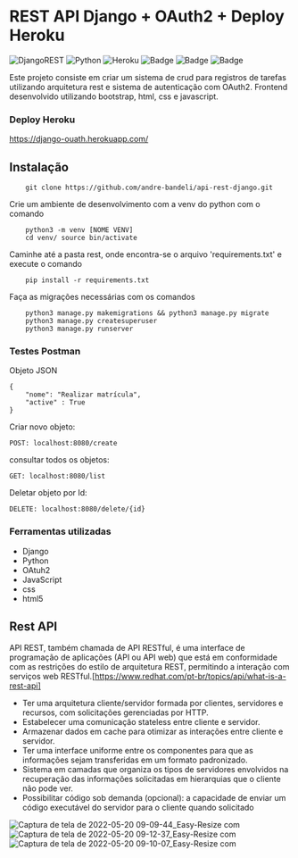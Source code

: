 # REST API Django + OAuth2 + Deploy Heroku
![DjangoREST](https://img.shields.io/badge/DJANGO-REST-ff1709?style=for-the-badge&logo=django&logoColor=white&color=ff1709&labelColor=gray)
![Python](https://img.shields.io/badge/python-3670A0?style=for-the-badge&logo=python&logoColor=ffdd54)
![Heroku](https://img.shields.io/badge/heroku-%23430098.svg?style=for-the-badge&logo=heroku&logoColor=white)
![Badge](https://img.shields.io/badge/JavaScript-F7DF1E?style=for-the-badge&logo=javascript&logoColor=black)
![Badge](https://img.shields.io/badge/CSS-239120?&style=for-the-badge&logo=css3&logoColor=white)
![Badge](https://img.shields.io/badge/HTML5-E34F26?style=for-the-badge&logo=html5&logoColor=white)


Este projeto consiste em criar um sistema de crud para registros de tarefas utilizando arquitetura rest e sistema de autenticação com OAuth2. Frontend desenvolvido utilizando bootstrap, html, css e javascript.

### Deploy Heroku

https://django-ouath.herokuapp.com/

## Instalação

        git clone https://github.com/andre-bandeli/api-rest-django.git
        
 Crie um ambiente de desenvolvimento com a venv do python com o comando
        
        python3 -m venv [NOME VENV]
        cd venv/ source bin/activate
        
 Caminhe até a pasta rest, onde encontra-se o arquivo 'requirements.txt' e execute o comando
  
        pip install -r requirements.txt
      
 Faça as migrações necessárias com os comandos
     
        python3 manage.py makemigrations && python3 manage.py migrate
        python3 manage.py createsuperuser
        python3 manage.py runserver


### Testes Postman

Objeto JSON

    {
        "nome": "Realizar matrícula",
        "active" : True
    }

Criar novo objeto:

    POST: localhost:8080/create

consultar todos os objetos:

    GET: localhost:8080/list

Deletar objeto por Id:

    DELETE: localhost:8080/delete/{id}
    

### Ferramentas utilizadas

- Django
- Python
- OAtuh2
- JavaScript
- css
- html5


## Rest API

API REST, também chamada de API RESTful, é uma interface de programação de aplicações (API ou API web) que está em conformidade com as restrições do estilo de arquitetura REST, permitindo a interação com serviços web RESTful.[https://www.redhat.com/pt-br/topics/api/what-is-a-rest-api]

- Ter uma arquitetura cliente/servidor formada por clientes, servidores e recursos, com solicitações gerenciadas por HTTP.
- Estabelecer uma comunicação stateless entre cliente e servidor.
- Armazenar dados em cache para otimizar as interações entre cliente e servidor.
- Ter uma interface uniforme entre os componentes para que as informações sejam transferidas em um formato padronizado.
- Sistema em camadas que organiza os tipos de servidores envolvidos na recuperação das informações solicitadas em hierarquias que o cliente não pode ver.
- Possibilitar código sob demanda (opcional): a capacidade de enviar um código executável do servidor para o cliente quando solicitado


![Captura de tela de 2022-05-20 09-09-44_Easy-Resize com](https://user-images.githubusercontent.com/87938869/169526031-db155c5d-4af0-4e0b-a425-f0df1421b963.jpg)
![Captura de tela de 2022-05-20 09-12-37_Easy-Resize com](https://user-images.githubusercontent.com/87938869/169526646-ae052b8a-d0a6-4406-acf8-5c3d42f68c0d.jpg)
![Captura de tela de 2022-05-20 09-10-07_Easy-Resize com](https://user-images.githubusercontent.com/87938869/169526230-b7b5354a-fd33-47d8-b796-fe46e349e11e.jpg)

